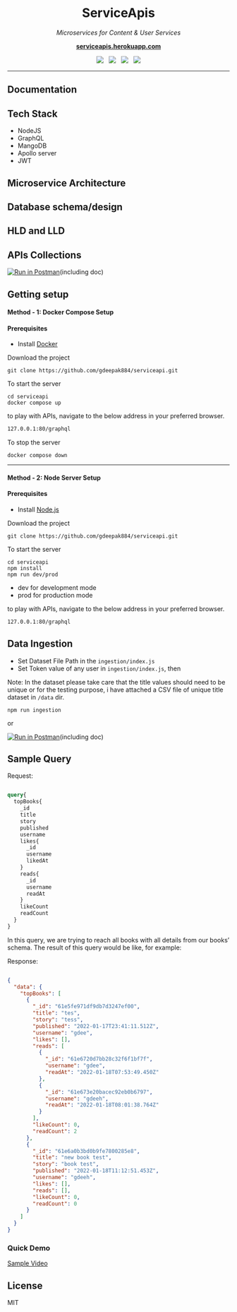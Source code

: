 <h1 align="center">ServiceApis</h1>

<p align="center">
  <i>Microservices for Content & User Services</i>
  <br>
</p>

<p align="center">
  <a href="https://serviceapis.herokuapp.com/"><strong>serviceapis.herokuapp.com</strong></a>
  <br>
</p>

<p align="center">
    <img src="https://img.shields.io/badge/npm-v8.1.0-blue?logo=npm"/>
     &nbsp;
    <img src="https://img.shields.io/badge/docker-compose-blue?logo=docker"/>
     &nbsp;
    <img src="https://img.shields.io/badge/graphql-v15.8.0-red?logo=graphql&logoColor=red&label=graphql" />
    &nbsp;
    <img src="https://img.shields.io/badge/heroku-deployed-blue?logo=heroku"/>
</p>

<hr>

## Documentation

## Tech Stack

- NodeJS
- GraphQL
- MangoDB 
- Apollo server
- JWT

## Microservice Architecture
## Database schema/design
## HLD and LLD
## APIs Collections

[![Run in Postman](https://run.pstmn.io/button.svg)](https://app.getpostman.com/run-collection/2b684f9cb08eeb4b7c3a?action=collection%2Fimport)(including doc)


## Getting setup

#### Method - 1:  Docker Compose Setup

#### Prerequisites

- Install [Docker](https://www.docker.com/)

Download the project

```
git clone https://github.com/gdeepak884/serviceapi.git
```

To start the server

```
cd serviceapi
docker compose up
```

to play with APIs, navigate to the below address in
your preferred browser.

```sh
127.0.0.1:80/graphql
```

To stop the server

```
docker compose down
```

<hr>

#### Method - 2:  Node Server Setup

#### Prerequisites

- Install [Node.js](https://nodejs.org/en/)

Download the project

```
git clone https://github.com/gdeepak884/serviceapi.git
```

To start the server

```
cd serviceapi
npm install
npm run dev/prod
```
* dev for development mode
* prod for production mode

to play with APIs, navigate to the below address in
your preferred browser.

```sh
127.0.0.1:80/graphql
```

## Data Ingestion

- Set Dataset File Path in the `ingestion/index.js` 
- Set Token value of any user in `ingestion/index.js`, then

Note: In the dataset please take care that the title values should need to be unique or for the testing purpose, i have attached a CSV file of unique title dataset in  `/data` dir.
```
npm run ingestion
```
or

[![Run in Postman](https://run.pstmn.io/button.svg)](https://app.getpostman.com/run-collection/a9e3524fb76919145520?action=collection%2Fimport)(including doc)

## Sample Query

Request:

```graphql

query{
  topBooks{
    _id
    title
    story
    published
    username
    likes{
      _id
      username
      likedAt
    }
    reads{
      _id
      username
      readAt
    }
    likeCount
    readCount
  }
}

```

In this query, we are trying to reach all books with all details from our books’ schema. The result of this query would be like, for example:

Response:

```json

{
  "data": {
    "topBooks": [
      {
        "_id": "61e5fe971df9db7d3247ef00",
        "title": "tes",
        "story": "tess",
        "published": "2022-01-17T23:41:11.512Z",
        "username": "gdee",
        "likes": [],
        "reads": [
          {
            "_id": "61e6720d7bb28c32f6f1bf7f",
            "username": "gdee",
            "readAt": "2022-01-18T07:53:49.450Z"
          },
          {
            "_id": "61e673e20bacec92eb0b6797",
            "username": "gdeeh",
            "readAt": "2022-01-18T08:01:38.764Z"
          }
        ],
        "likeCount": 0,
        "readCount": 2
      },
      {
        "_id": "61e6a0b3bd0b9fe7800285e8",
        "title": "new book test",
        "story": "book test",
        "published": "2022-01-18T11:12:51.453Z",
        "username": "gdeeh",
        "likes": [],
        "reads": [],
        "likeCount": 0,
        "readCount": 0
      }
    ]
  }
}
```

### Quick Demo

[Sample Video](https://google.com)

## License

MIT
